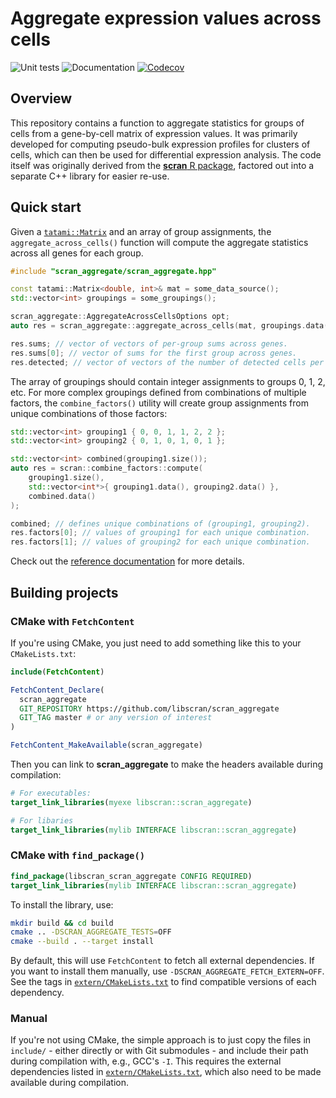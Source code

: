 # Aggregate expression values across cells

![Unit tests](https://github.com/libscran/scran_aggregate/actions/workflows/run-tests.yaml/badge.svg)
![Documentation](https://github.com/libscran/scran_aggregate/actions/workflows/doxygenate.yaml/badge.svg)
[![Codecov](https://codecov.io/gh/libscran/scran_aggregate/graph/badge.svg?token=JWV0I4WJX2)](https://codecov.io/gh/libscran/scran_aggregate)

## Overview

This repository contains a function to aggregate statistics for groups of cells from a gene-by-cell matrix of expression values.
It was primarily developed for computing pseudo-bulk expression profiles for clusters of cells,
which can then be used for differential expression analysis.
The code itself was originally derived from the [**scran** R package](https://bioconductor.org/packages/scran),
factored out into a separate C++ library for easier re-use.

## Quick start

Given a [`tatami::Matrix`](https://github.com/tatami-inc/tatami) and an array of group assignments,
the `aggregate_across_cells()` function will compute the aggregate statistics across all genes for each group.

```cpp
#include "scran_aggregate/scran_aggregate.hpp"

const tatami::Matrix<double, int>& mat = some_data_source();
std::vector<int> groupings = some_groupings();

scran_aggregate::AggregateAcrossCellsOptions opt;
auto res = scran_aggregate::aggregate_across_cells(mat, groupings.data(), opt);

res.sums; // vector of vectors of per-group sums across genes.
res.sums[0]; // vector of sums for the first group across genes.
res.detected; // vector of vectors of the number of detected cells per gene.
```

The array of groupings should contain integer assignments to groups 0, 1, 2, etc.
For more complex groupings defined from combinations of multiple factors, 
the `combine_factors()` utility will create group assignments from unique combinations of those factors:

```cpp
std::vector<int> grouping1 { 0, 0, 1, 1, 2, 2 };
std::vector<int> grouping2 { 0, 1, 0, 1, 0, 1 };

std::vector<int> combined(grouping1.size()); 
auto res = scran::combine_factors::compute(
    grouping1.size(), 
    std::vector<int*>{ grouping1.data(), grouping2.data() },
    combined.data()
);

combined; // defines unique combinations of (grouping1, grouping2).
res.factors[0]; // values of grouping1 for each unique combination.
res.factors[1]; // values of grouping2 for each unique combination.
```

Check out the [reference documentation](https://libscran.github.io/scran_aggregate) for more details.

## Building projects

### CMake with `FetchContent`

If you're using CMake, you just need to add something like this to your `CMakeLists.txt`:

```cmake
include(FetchContent)

FetchContent_Declare(
  scran_aggregate
  GIT_REPOSITORY https://github.com/libscran/scran_aggregate
  GIT_TAG master # or any version of interest
)

FetchContent_MakeAvailable(scran_aggregate)
```

Then you can link to **scran_aggregate** to make the headers available during compilation:

```cmake
# For executables:
target_link_libraries(myexe libscran::scran_aggregate)

# For libaries
target_link_libraries(mylib INTERFACE libscran::scran_aggregate)
```

### CMake with `find_package()`

```cmake
find_package(libscran_scran_aggregate CONFIG REQUIRED)
target_link_libraries(mylib INTERFACE libscran::scran_aggregate)
```

To install the library, use:

```sh
mkdir build && cd build
cmake .. -DSCRAN_AGGREGATE_TESTS=OFF
cmake --build . --target install
```

By default, this will use `FetchContent` to fetch all external dependencies.
If you want to install them manually, use `-DSCRAN_AGGREGATE_FETCH_EXTERN=OFF`.
See the tags in [`extern/CMakeLists.txt`](extern/CMakeLists.txt) to find compatible versions of each dependency.

### Manual

If you're not using CMake, the simple approach is to just copy the files in `include/` - either directly or with Git submodules - and include their path during compilation with, e.g., GCC's `-I`.
This requires the external dependencies listed in [`extern/CMakeLists.txt`](extern/CMakeLists.txt), which also need to be made available during compilation.

